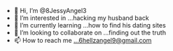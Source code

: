 - 👋 Hi, I’m @8JessyAngel3
- 👀 I’m interested in ...hacking my husband back
- 🌱 I’m currently learning ...how to find his dating sites 
- 💞️ I’m looking to collaborate on ...finding out the truth
- 📫 How to reach me ...6hellzangel9@gmail.com 

<!---
8JessyAngel3/8JessyAngel3 is a ✨ special ✨ repository because its `README.md` (this file) appears on your GitHub profile.
You can click the Preview link to take a look at your changes.
--->
